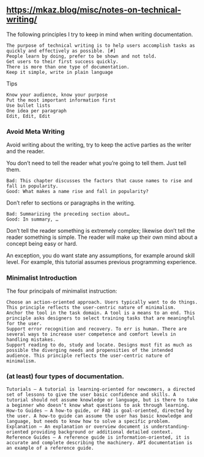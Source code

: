 
## https://mkaz.blog/misc/notes-on-technical-writing/

The following principles I try to keep in mind when writing documentation.

    The purpose of technical writing is to help users accomplish tasks as quickly and effectively as possible. [#]
    People learn by doing, prefer to be shown and not told.
    Get users to their first success quickly.
    There is more than one type of documentation.
    Keep it simple, write in plain language

Tips

    Know your audience, know your purpose
    Put the most important information first
    Use bullet lists
    One idea per paragraph
    Edit, Edit, Edit

### Avoid Meta Writing

Avoid writing about the writing, try to keep the active parties as the writer and the reader.

You don’t need to tell the reader what you’re going to tell them. Just tell them.

    Bad: This chapter discusses the factors that cause names to rise and fall in popularity.
    Good: What makes a name rise and fall in popularity?

Don’t refer to sections or paragraphs in the writing.

    Bad: Summarizing the preceding section about…
    Good: In summary, … 

Don’t tell the reader something is extremely complex; likewise don’t tell the reader something is simple. The reader will make up their own mind about a concept being easy or hard.

An exception, you do want state any assumptions, for example around skill level. For example, this tutorial assumes previous programming experience.


### Minimalist Introduction

The four principals of minimalist instruction:

    Choose an action-oriented approach. Users typically want to do things. This principle reflects the user-centric nature of minimalism.
    Anchor the tool in the task domain. A tool is a means to an end. This principle asks designers to select training tasks that are meaningful for the user.
    Support error recognition and recovery. To err is human. There are several ways to increase user competence and comfort levels in handling mistakes.
    Support reading to do, study and locate. Designs must fit as much as possible the diverging needs and propensities of the intended audience. This principle reflects the user-centric nature of minimalism.


### (at least) four types of documentation.

    Tutorials – A tutorial is learning-oriented for newcomers, a directed set of lessons to give the user basic confidence and skills. A tutorial should not assume knowledge or language, but is there to take a beginner who doesn’t know what questions to ask through learning.
    How-to Guides – A how-to guide, or FAQ is goal-oriented, directed by the user. A how-to guide can assume the user has basic knowledge and language, but needs to know how to solve a specific problem.
    Explanation – An explanation or overview document is understanding-oriented providing background or additional detailed context.
    Reference Guides – A reference guide is information-oriented, it is accurate and complete describing the machinery. API documentation is an example of a reference guide.
